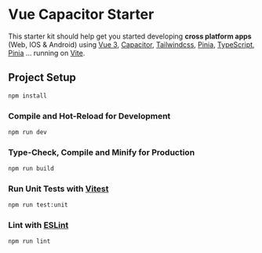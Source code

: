 # Vue Capacitor Starter
This starter kit should help get you started developing **cross platform apps** (Web, IOS & Android) using [Vue 3](https://vuejs.org/), [Capacitor](https://capacitorjs.com/), [Tailwindcss](https://tailwindcss.com/), [Pinia](https://pinia.vuejs.org/), [TypeScript](https://www.typescriptlang.org/), [Pinia](https://pinia.vuejs.org/) ... running on [Vite](https://vitejs.dev/).


## Project Setup
```sh
npm install
```

### Compile and Hot-Reload for Development
```sh
npm run dev
```
### Type-Check, Compile and Minify for Production
```sh
npm run build
```

### Run Unit Tests with [Vitest](https://vitest.dev/)
```sh
npm run test:unit
```

### Lint with [ESLint](https://eslint.org/)
```sh
npm run lint
```

